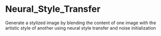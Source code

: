 # Neural_Style_Transfer
Generate a stylized image by blending the content of one image with the artistic style of another using neural style transfer and noise initialization
